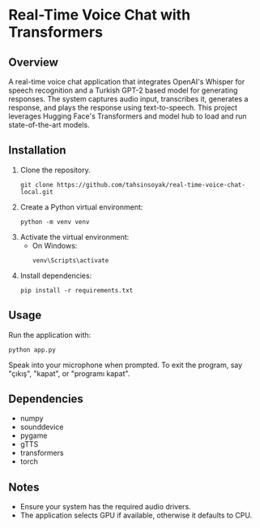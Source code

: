 # Real-Time Voice Chat with Transformers

## Overview
A real-time voice chat application that integrates OpenAI's Whisper for speech recognition and a Turkish GPT-2 based model for generating responses. The system captures audio input, transcribes it, generates a response, and plays the response using text-to-speech.
This project leverages Hugging Face's Transformers and model hub to load and run state-of-the-art models.

## Installation
1. Clone the repository.
   ```
   git clone https://github.com/tahsinsoyak/real-time-voice-chat-local.git
   ```
3. Create a Python virtual environment:
   ```
   python -m venv venv
   ```
4. Activate the virtual environment:
   - On Windows:
     ```
     venv\Scripts\activate
     ```
5. Install dependencies:
   ```
   pip install -r requirements.txt
   ```

## Usage
Run the application with:
```
python app.py
```
Speak into your microphone when prompted. To exit the program, say "çıkış", "kapat", or "programı kapat".

## Dependencies
- numpy
- sounddevice
- pygame
- gTTS
- transformers
- torch

## Notes
- Ensure your system has the required audio drivers.
- The application selects GPU if available, otherwise it defaults to CPU.

